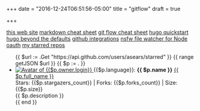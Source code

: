 +++
date = "2016-12-24T06:51:56-05:00"
title = "gitflow"
draft = true

+++

[this web site](http://analyticsangel.azurewebsites.net/index.html)
[markdown cheat sheet](https://github.com/adam-p/markdown-here/wiki/Markdown-Cheatsheet)
[git flow cheat sheet](http://danielkummer.github.io/git-flow-cheatsheet/)
[hugo quickstart](http://gohugo.io/overview/quickstart/)
[hugo beyond the defaults](https://npf.io/2014/08/hugo-beyond-the-defaults/)
[github integrations](https://github.com/integrations)
[nsfw file watcher for Node](https://github.com/Axosoft/nsfw)
[oauth](https://github.com/Axosoft/oauthd)
[my starred repos](https://api.github.com/users/asears/starred)


<ul class="ghStarred">
  {{ $url := .Get "https://api.github.com/users/asears/starred" }}
  {{ range getJSON $url }}
    {{ $p := . }}
    <li>
      <a href="{{$p.owner.html_url}}" target="_blank">
        <img src="{{$p.owner.avatar_url}}" alt="Avatar of {{$p.owner.login}}" title="Avatar of {{$p.owner.login}}">
      </a>
      {{$p.language}}: <strong>{{ $p.name }}</strong>
      <a href="{{ $p.html_url }}" target="_blank">{{ $p.full_name }}</a>
      <br>
      Stars: {{$p.stargazers_count}} | Forks: {{$p.forks_count}} | Size: {{$p.size}}<br>
      {{ $p.description }}
      <div class="clear"></div>
    </li>
    {{ end }}
</ul>